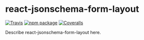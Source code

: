 # react-jsonschema-form-layout

[![Travis][build-badge]][build]
[![npm package][npm-badge]][npm]
[![Coveralls][coveralls-badge]][coveralls]

Describe react-jsonschema-form-layout here.

[build-badge]: https://img.shields.io/travis/audibene-labs/react-jsonschema-form-layout/master.png?style=flat-square
[build]: https://travis-ci.org/audibene-labs/react-jsonschema-form-layout

[npm-badge]: https://img.shields.io/npm/v/npm-package.png?style=flat-square
[npm]: https://www.npmjs.org/package/npm-package

[coveralls-badge]: https://img.shields.io/coveralls/audibene-labs/react-jsonschema-form-layout/master.png?style=flat-square
[coveralls]: https://coveralls.io/github/audibene-labs/react-jsonschema-form-layout
